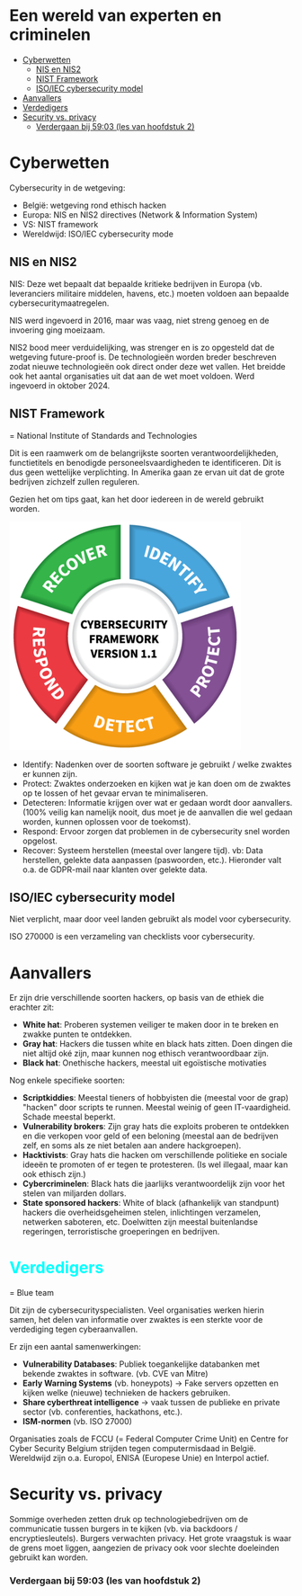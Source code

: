 <h1> Een wereld van experten en criminelen </h1>

- [Cyberwetten](#cyberwetten)
  - [NIS en NIS2](#nis-en-nis2)
  - [NIST Framework](#nist-framework)
  - [ISO/IEC cybersecurity model](#isoiec-cybersecurity-model)
- [Aanvallers](#aanvallers)
- [Verdedigers](#verdedigers)
- [Security vs. privacy](#security-vs-privacy)
    - [Verdergaan bij 59:03 (les van hoofdstuk 2)](#verdergaan-bij-5903-les-van-hoofdstuk-2)

# Cyberwetten

Cybersecurity in de wetgeving:

- België: wetgeving rond ethisch hacken
- Europa: NIS en NIS2 directives (Network & Information System)
- VS: NIST framework
- Wereldwijd: ISO/IEC cybersecurity mode

## NIS en NIS2

NIS: Deze wet bepaalt dat bepaalde kritieke bedrijven in Europa (vb. leveranciers militaire middelen, havens, etc.) moeten voldoen aan bepaalde cybersecuritymaatregelen.

NIS werd ingevoerd in 2016, maar was vaag, niet streng genoeg en de invoering ging moeizaam.

NIS2 bood meer verduidelijking, was strenger en is zo opgesteld dat de wetgeving future-proof is. De technologieën worden breder beschreven zodat nieuwe technologieën ook direct onder deze wet vallen. Het breidde ook het aantal organisaties uit dat aan de wet moet voldoen. Werd ingevoerd in oktober 2024.

## NIST Framework

= National Institute of Standards and Technologies

Dit is een raamwerk om de belangrijkste soorten verantwoordelijkheden, functietitels en benodigde personeelsvaardigheden te identificeren. Dit is dus geen wettelijke verplichting. In Amerika gaan ze ervan uit dat de grote bedrijven zichzelf zullen reguleren.

Gezien het om tips gaat, kan het door iedereen in de wereld gebruikt worden.

![NIST-framework](./img/h2/nist.png)

- Identify: Nadenken over de soorten software je gebruikt / welke zwaktes er kunnen zijn.
- Protect: Zwaktes onderzoeken en kijken wat je kan doen om de zwaktes op te lossen of het gevaar ervan te minimaliseren.
- Detecteren: Informatie krijgen over wat er gedaan wordt door aanvallers. (100% veilig kan namelijk nooit, dus moet je de aanvallen die wel gedaan worden, kunnen oplossen voor de toekomst).
- Respond: Ervoor zorgen dat problemen in de cybersecurity snel worden opgelost.
- Recover: Systeem herstellen (meestal over langere tijd). vb: Data herstellen, gelekte data aanpassen (paswoorden, etc.). Hieronder valt o.a. de GDPR-mail naar klanten over gelekte data.

## ISO/IEC cybersecurity model

Niet verplicht, maar door veel landen gebruikt als model voor cybersecurity.

ISO 270000 is een verzameling van checklists voor cybersecurity.

# Aanvallers

Er zijn drie verschillende soorten hackers, op basis van de ethiek die erachter zit:

- **White hat**: Proberen systemen veiliger te maken door in te breken en zwakke punten te ontdekken.
- **Gray hat**: Hackers die tussen white en black hats zitten. Doen dingen die niet altijd oké zijn, maar kunnen nog ethisch verantwoordbaar zijn.
- **Black hat**: Onethische hackers, meestal uit egoïstische motivaties

Nog enkele specifieke soorten:

- **Scriptkiddies**: Meestal tieners of hobbyisten die (meestal voor de grap) "hacken" door scripts te runnen. Meestal weinig of geen IT-vaardigheid. Schade meestal beperkt.
- **Vulnerability brokers**: Zijn gray hats die exploits proberen te ontdekken en die verkopen voor geld of een beloning (meestal aan de bedrijven zelf, en soms als ze niet betalen aan andere hackgroepen).
- **Hacktivists**: Gray hats die hacken om verschillende politieke en sociale ideeën te promoten of er tegen te protesteren. (Is wel illegaal, maar kan ook ethisch zijn.)
- **Cybercriminelen**: Black hats die jaarlijks verantwoordelijk zijn voor het stelen van miljarden dollars.
- **State sponsored hackers**: White of black (afhankelijk van standpunt) hackers die overheidsgeheimen stelen, inlichtingen verzamelen, netwerken saboteren, etc. Doelwitten zijn meestal buitenlandse regeringen, terroristische groeperingen en bedrijven.

# <span style="color: cyan;">Verdedigers</span>

= Blue team

Dit zijn de cybersecurityspecialisten. Veel organisaties werken hierin samen, het delen van informatie over zwaktes is een sterkte voor de verdediging tegen cyberaanvallen.

Er zijn een aantal samenwerkingen:

- **Vulnerability Databases**: Publiek toegankelijke databanken met bekende zwaktes in software. (vb. CVE van Mitre)
- **Early Warning Systems** (vb. honeypots) -> Fake servers opzetten en kijken welke (nieuwe) technieken de hackers gebruiken.
- **Share cyberthreat intelligence** -> vaak tussen de publieke en private sector (vb. conferenties, hackathons, etc.).
- **ISM-normen** (vb. ISO 27000)

Organisaties zoals de FCCU (= Federal Computer Crime Unit) en Centre for Cyber Security Belgium strijden tegen computermisdaad in België. Wereldwijd zijn o.a. Europol, ENISA (Europese Unie) en Interpol actief.

# Security vs. privacy

Sommige overheden zetten druk op technologiebedrijven om de communicatie tussen burgers in te kijken (vb. via backdoors / encryptiesleutels). Burgers verwachten privacy. Het grote vraagstuk is waar de grens moet liggen, aangezien de privacy ook voor slechte doeleinden gebruikt kan worden.

### Verdergaan bij 59:03 (les van hoofdstuk 2)
